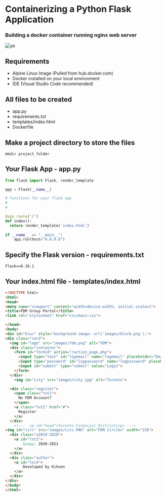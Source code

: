# Containerizing a Python Flask Application
### Building a docker container running nginx web server

![ye](https://user-images.githubusercontent.com/52897657/82688889-a68ae700-9c27-11ea-9d0a-1fb24f046b76.PNG)  

## Requirements
- Alpine Linux Image (Pulled from hub.docker.com)
- Docker installed on your local environment
- IDE (Visual Studio Code recommended)

## All files to be created
- app.py
- requirements.txt
- templates/index.html
- Dockerfile

## Make a project directory to store the files
`mkdir project_folder`

## Your Flask App - app.py
```python
from flask import Flask, render_template

app = Flask(__name__)

# functions for your flask app
#
#

@app.route('/')
def index():
  return render_template('index.html')
 
if __name__ == "__main__":
    app.run(host="0.0.0.0")
   ```
## Specify the Flask version - requirements.txt
`Flask==0.10.1`

## Your index.html file - templates/index.html
```html
<!DOCTYPE html>
<html>
<head>
<meta name="viewport" content="width=device-width, initial-scale=1">
<title>FDM Group Portal</title>
<link rel="stylesheet" href="css/main.css">

</head>
<body>
<div id="blur" style="background-image: url('images/blurb.png');">
<div class="card">
  <img id="logo" src="images/fdm.png" alt="FDM">
  <div class="container">
    <form id="formid" action="/action_page.php">
      <input type="text" id="logemail" name="logemail" placeholder="Email Address" required><br><br>
      <input type="password" id="logpassword" name="logpassword" placeholder="Password" required><br><br>
      <input id="submit" type="submit" value="Login">
    </form>
  </div>
    <img id="city" src="images/city.jpg" alt="Toronto">

  <div class="register">
    <span class="txt1">
      No FDM Account?
    </span>
    <a class="txt2" href="#">
      Register
    </a>
  </div>
    <!---  <p id="head">Toronto Financial District</p> --->
<img id="circ" src="images/circ.PNG" alt="FDM Circles" width="150">
  <div class="a2019-2020">
    <a id="txt3">
        &copy; 2020-2021
    </a>
  </div>
  <div class="author">
    <a id="txt4">
        Developed by Kihoon
    </a>
  </div>
</div>
</body>
</html>
```

 
